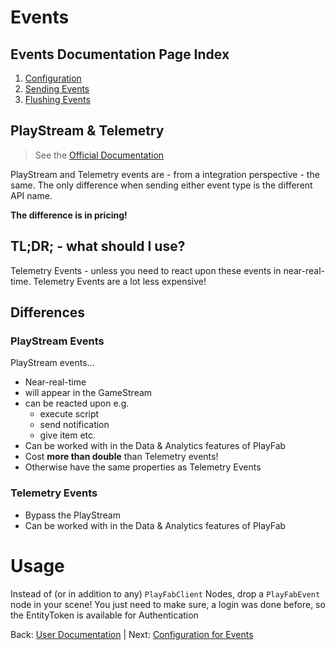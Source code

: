# Events

## Events Documentation Page Index
1. [Configuration](Configuration.md)
2. [Sending Events](Sending.md)
3. [Flushing Events](Flushing.md)

## PlayStream & Telemetry
> See the [Official Documentation](https://docs.microsoft.com/en-us/gaming/playfab/features/automation/playstream-events/)

PlayStream and Telemetry events are - from a integration perspective - the same.
The only difference when sending either event type is the different API name.

**The difference is in pricing!**

## TL;DR; - what should I use?
Telemetry Events - unless you need to react upon these events in near-real-time.
Telemetry Events are a lot less expensive!

## Differences
### PlayStream Events

PlayStream events...
* Near-real-time
* will appear in the GameStream
* can be reacted upon e.g.
    * execute script
    * send notification
    * give item etc.
* Can be worked with in the Data & Analytics features of PlayFab
* Cost **more than double** than Telemetry events!
* Otherwise have the same properties as Telemetry Events


### Telemetry Events
* Bypass the PlayStream
* Can be worked with in the Data & Analytics features of PlayFab

# Usage
Instead of (or in addition to any) `PlayFabClient` Nodes, drop a `PlayFabEvent` node in your scene!
You just need to make sure, a login was done before, so the EntityToken is available for Authentication

Back: [User Documentation](../README.md) | Next: [Configuration for Events](Configuration.md)

